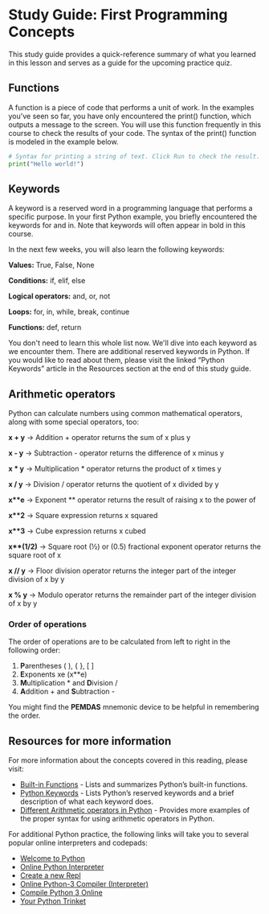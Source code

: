 # Study Guide: First Programming Concepts

This study guide provides a quick-reference summary of what you learned in this lesson and serves as a guide for the upcoming practice quiz.  

## Functions 

A function is a piece of code that performs a unit of work. In the examples you've seen so far, you have only encountered the print() function, which outputs a message to the screen. You will use this function frequently in this course to check the results of your code. The syntax of the print() function is modeled in the example below. 

```python
# Syntax for printing a string of text. Click Run to check the result.
print("Hello world!")
```

## Keywords

A keyword is a reserved word in a programming language that performs a specific purpose. In your first Python example, you briefly encountered the keywords for and in.  Note that keywords will often appear in bold in this course. 

In the next few weeks, you will also learn the following keywords:

**Values:** True, False, None

**Conditions:** if, elif, else

**Logical operators:** and, or, not

**Loops:** for, in, while, break, continue

**Functions:** def, return  

You don't need to learn this whole list now. We'll dive into each keyword as we encounter them. There are additional reserved keywords in Python. If you would like to read about them, please visit the linked “Python Keywords” article in the Resources section at the end of this study guide. 

## Arithmetic operators

Python can calculate numbers using common mathematical operators, along with some special operators, too:  

**x + y** -> Addition + operator returns the sum of x plus y

**x - y** -> Subtraction - operator returns the difference of x minus y

**x * y** -> Multiplication * operator returns the product of x times y

**x / y** -> Division / operator returns the quotient of x divided by y

**x\*\*e** -> Exponent ** operator returns the result of raising x to the power of 
 
**x\*\*2** -> Square expression returns x squared

**x\*\*3** -> Cube expression returns x cubed

**x\*\*(1/2)** -> Square root (½) or (0.5) fractional exponent operator returns the square root of x

**x // y** -> Floor division operator returns the integer part of the integer division of x by y

**x % y** -> Modulo operator returns the remainder part of the integer division of x by y

### Order of operations

The order of operations are to be calculated from left to right in the following order: 

1. **P**arentheses ( ), { }, [ ]
2. **E**xponents xe   (x**e)
3. **M**ultiplication * and **D**ivision /  
4. **A**ddition + and **S**ubtraction -    

You might find the **PEMDAS** mnemonic device to be helpful in remembering the order.   

## Resources for more information

For more information about the concepts covered in this reading, please visit:

- [Built-in Functions](https://docs.python.org/3/library/functions.html) - Lists and summarizes Python’s built-in functions.
- [Python Keywords](https://www.w3schools.com/python/python_ref_keywords.asp) - Lists Python’s reserved keywords and a brief description of what each keyword does.
- [Different Arithmetic operators in Python](https://flexiple.com/python/arithmetic-operators-in-python/) - Provides more examples of the proper syntax for using arithmetic operators in Python.

For additional Python practice, the following links will take you to several popular online interpreters and codepads:

- [Welcome to Python](https://www.python.org/shell/)
- [Online Python Interpreter](https://www.onlinegdb.com/online_python_interpreter)
- [Create a new Repl](https://repl.it/languages/python3)
- [Online Python-3 Compiler (Interpreter)](https://www.tutorialspoint.com/execute_python3_online.php)
- [Compile Python 3 Online](https://rextester.com/l/python3_online_compiler)
- [Your Python Trinket](https://trinket.io/python3)